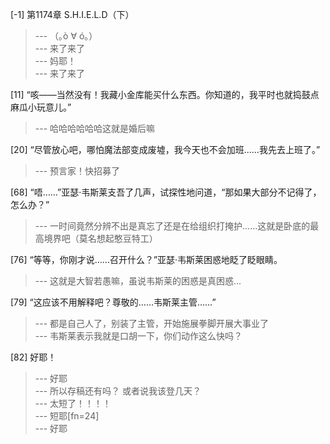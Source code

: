 
[-1] 第1174章 S.H.I.E.L.D（下）
>--- （｡ò ∀ ó｡）<br>
>--- 来了来了<br>
>--- 妈耶！<br>
>--- 来了来了<br>

[11] “咳——当然没有！我藏小金库能买什么东西。你知道的，我平时也就捣鼓点麻瓜小玩意儿。”
>--- 哈哈哈哈哈哈这就是婚后嘛<br>

[20] “尽管放心吧，哪怕魔法部变成废墟，我今天也不会加班……我先去上班了。”
>--- 预言家！快招募了<br>

[68] “唔……”亚瑟·韦斯莱支吾了几声，试探性地问道，“那如果大部分不记得了，怎么办？”
>--- 一时间竟然分辨不出是真忘了还是在给组织打掩护......这就是卧底的最高境界吧（莫名想起憨豆特工）<br>

[76] “等等，你刚才说……召开什么？”亚瑟·韦斯莱困惑地眨了眨眼睛。
>--- 这就是大智若愚嘛，虽说韦斯莱的困惑是真困惑...<br>

[79] “这应该不用解释吧？尊敬的……韦斯莱主管……”
>--- 都是自己人了，别装了主管，开始施展拳脚开展大事业了<br>
>--- 韦斯莱表示我就是口胡一下，你们动作这么快吗？<br>

[82] 好耶！
>--- 好耶<br>
>--- 所以存稿还有吗？
或者说我该登几天？<br>
>--- 太短了！！！！<br>
>--- 短耶[fn=24]<br>
>--- 好耶<br>
